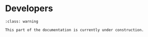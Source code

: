 # Developers

```{admonition} Coming Soon!
:class: warning

This part of the documentation is currently under construction.
```
